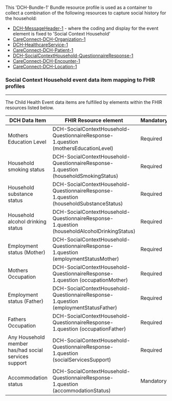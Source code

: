 This 'DCH-Bundle-1' Bundle resource profile is used as a container to collect a combination of the following resources to capture social history for the household:

- [DCH-MessageHeader-1] - where the coding and display for the event element is fixed to 'Social Context Household'
- [CareConnect-DCH-Organization-1]
- [DCH-HealthcareService-1]
- [CareConnect-DCH-Patient-1]
- [DCH-SocialContextHousehold-QuestionnaireResponse-1]
- [CareConnect-DCH-Encounter-1]
- [CareConnect-DCH-Location-1]
                                                                                                   
### Social Context Household event data item mapping to FHIR profiles ###
----------
The Child Health Event data items are fulfilled by elements within the FHIR resources listed below.

| DCH Data Item                                        | FHIR Resource element                                                                        | Mandatory/Required/Optional |
|------------------------------------------------------|----------------------------------------------------------------------------------------------|-----------------------------|
| Mothers Education Level                              | DCH-SocialContextHousehold-QuestionnaireResponse-1.question (mothersEducationLevel)          | Required                    |
| Household smoking status                             | DCH-SocialContextHousehold-QuestionnaireResponse-1.question (householdSmokingStatus)         | Required                    |
| Household substance status                           | DCH-SocialContextHousehold-QuestionnaireResponse-1.question (householdSubstanceStatus)       | Required                    |
| Household alcohol drinking status                    | DCH-SocialContextHousehold-QuestionnaireResponse-1.question (householdAlcoholDrinkingStatus) | Required                    |
| Employment status (Mother)                           | DCH-SocialContextHousehold-QuestionnaireResponse-1.question (employmentStatusMother)         | Required                    |
| Mothers Occupation                                   | DCH-SocialContextHousehold-QuestionnaireResponse-1.question (occupationMother)               | Required                    |
| Employment status (Father)                           | DCH-SocialContextHousehold-QuestionnaireResponse-1.question (employmentStatusFather)         | Required                    |
| Fathers Occupation                                   | DCH-SocialContextHousehold-QuestionnaireResponse-1.question (occupationFather)               | Required                    |
| Any Household member has/had social services support | DCH-SocialContextHousehold-QuestionnaireResponse-1.question (socialServicesSupport)          | Required                    |
| Accommodation status                                 | DCH-SocialContextHousehold-QuestionnaireResponse-1.question (accommodationStatus)            | Mandatory                   |

[DCH-MessageHeader-1]:dch-messageheader-1.html
[CareConnect-DCH-Organization-1]:careconnect-dch-organization-1.html
[CareConnect-DCH-Patient-1]:careconnect-dch-patient-1.html
[CareConnect-DCH-Encounter-1]:careconnect-dch-encounter-1.html
[DCH-SocialContextHousehold-QuestionnaireResponse-1]:dch-socialcontexthousehold-questionnaireresponse-1.html
[CareConnect-DCH-Location-1]:careconnect-dch-location-1.html
[DCH-HealthcareService-1]:dch-healthcareservice-1.html
